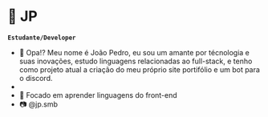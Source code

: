 # 💫 JP
**`Estudante/Developer`**
- 👋 Opa!? Meu nome é João Pedro, eu sou um amante por técnologia e suas inovações, estudo linguagens relacionadas ao full-stack, e tenho como projeto atual a criação do meu próprio site portifólio e um bot para o discord.
- 
- 📕 Focado em aprender linguagens do front-end 
- 📷 @jp.smb

